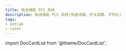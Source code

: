 ```yaml
---
title: 电池储能 PCS 系统
description: 电池储能 PCS 系统(快速详细、开关函数、平均化)
tags:
- emtlab
- cases
---
```


import DocCardList from '@theme/DocCardList';

<DocCardList />